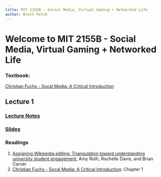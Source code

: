 ```yaml
---
title: MIT 2155B - Social Media, Virtual Gaming + Networked Life
author: Brett Petch
---
```


# Welcome to MIT 2155B - Social Media, Virtual Gaming + Networked Life
### Textbook: 
[Christian Fuchs - Socal Media: A Critical Introduction][Textbook]

## Lecture 1

### [Lecture Notes][lectureNotes0]

### [Slides][slide0]

### Readings
1. [Assigning Wikipedia editing: Triangulation toward understanding university student engagement](https://journals.uic.edu/ojs/index.php/fm/article/view/4340/3687),  Amy Roth, Rochelle Davis, and Brian Carver
2. [Christian Fuchs - Socal Media: A Critical Introduction][Textbook]: Chapter 1


[lectureNotes0]: Lecture0
[slide0]: attachments/Lecture-0/slides.pdf
[Textbook]: http://93.174.95.29/main/1570000/f32300c2fbdf3f0d3359601112863dd9/Christian%20Fuchs%20-%20Social%20Media_%20A%20Critical%20Introduction-SAGE%20Publications%20Ltd%20%282013%29.pdf